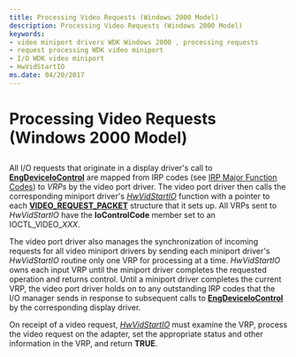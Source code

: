 ```yaml
---
title: Processing Video Requests (Windows 2000 Model)
description: Processing Video Requests (Windows 2000 Model)
keywords:
- video miniport drivers WDK Windows 2000 , processing requests
- request processing WDK video miniport
- I/O WDK video miniport
- HwVidStartIO
ms.date: 04/20/2017
---
```


# Processing Video Requests (Windows 2000 Model)


## <span id="ddk_processing_video_requests_windows_2000_model__gg"></span><span id="DDK_PROCESSING_VIDEO_REQUESTS_WINDOWS_2000_MODEL__GG"></span>


All I/O requests that originate in a display driver's call to [**EngDeviceIoControl**](/windows/win32/api/winddi/nf-winddi-engdeviceiocontrol) are mapped from IRP codes (see [IRP Major Function Codes](../kernel/irp-major-function-codes.md)) to *VRPs* by the video port driver. The video port driver then calls the corresponding miniport driver's [*HwVidStartIO*](/windows-hardware/drivers/ddi/video/nc-video-pvideo_hw_start_io) function with a pointer to each [**VIDEO\_REQUEST\_PACKET**](/windows-hardware/drivers/ddi/video/ns-video-_video_request_packet) structure that it sets up. All VRPs sent to *HwVidStartIO* have the **IoControlCode** member set to an IOCTL\_VIDEO\_*XXX*.

The video port driver also manages the synchronization of incoming requests for all video miniport drivers by sending each miniport driver's *HwVidStartIO* routine only one VRP for processing at a time. *HwVidStartIO* owns each input VRP until the miniport driver completes the requested operation and returns control. Until a miniport driver completes the current VRP, the video port driver holds on to any outstanding IRP codes that the I/O manager sends in response to subsequent calls to [**EngDeviceIoControl**](/windows/win32/api/winddi/nf-winddi-engdeviceiocontrol) by the corresponding display driver.

On receipt of a video request, [*HwVidStartIO*](/windows-hardware/drivers/ddi/video/nc-video-pvideo_hw_start_io) must examine the VRP, process the video request on the adapter, set the appropriate status and other information in the VRP, and return **TRUE**.

